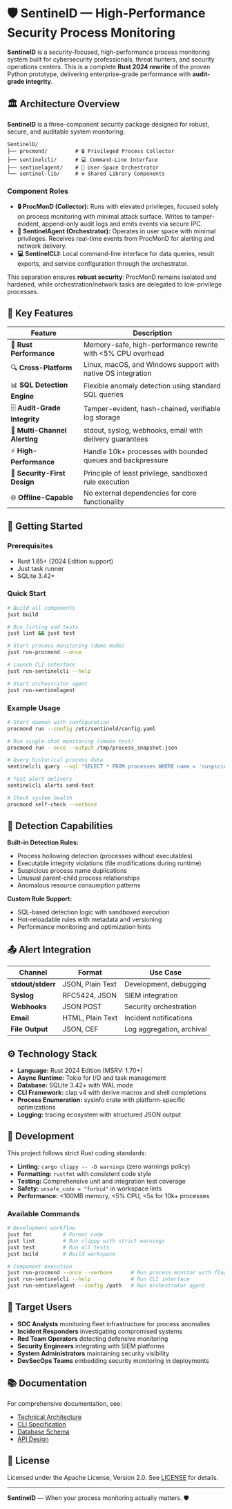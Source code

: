 # 🛡️ SentinelD — High-Performance Security Process Monitoring

**SentinelD** is a security-focused, high-performance process monitoring system built for cybersecurity professionals, threat hunters, and security operations centers. This is a complete **Rust 2024 rewrite** of the proven Python prototype, delivering enterprise-grade performance with **audit-grade integrity**.

## 🏛️ Architecture Overview

**SentinelD** is a three-component security package designed for robust, secure, and auditable system monitoring:

```text
SentinelD/
├── procmond/         # 🔒 Privileged Process Collector
├── sentinelcli/      # 💻 Command-Line Interface
├── sentinelagent/    # 📡 User-Space Orchestrator
└── sentinel-lib/     # ⚙️ Shared Library Components
```

### Component Roles

- **🔒 ProcMonD (Collector):** Runs with elevated privileges, focused solely on process monitoring with minimal attack surface. Writes to tamper-evident, append-only audit logs and emits events via secure IPC.
- **📡 SentinelAgent (Orchestrator):** Operates in user space with minimal privileges. Receives real-time events from ProcMonD for alerting and network delivery.
- **💻 SentinelCLI:** Local command-line interface for data queries, result exports, and service configuration through the orchestrator.

This separation ensures **robust security**: ProcMonD remains isolated and hardened, while orchestration/network tasks are delegated to low-privilege processes.

## 🎯 Key Features

| Feature                       | Description                                                  |
| ----------------------------- | ------------------------------------------------------------ |
| 🦀 **Rust Performance**       | Memory-safe, high-performance rewrite with \<5% CPU overhead |
| 🔍 **Cross-Platform**         | Linux, macOS, and Windows support with native OS integration |
| 📊 **SQL Detection Engine**   | Flexible anomaly detection using standard SQL queries        |
| 🗄️ **Audit-Grade Integrity**  | Tamper-evident, hash-chained, verifiable log storage         |
| 📡 **Multi-Channel Alerting** | stdout, syslog, webhooks, email with delivery guarantees     |
| ⚡ **High-Performance**       | Handle 10k+ processes with bounded queues and backpressure   |
| 🔐 **Security-First Design**  | Principle of least privilege, sandboxed rule execution       |
| 🌐 **Offline-Capable**        | No external dependencies for core functionality              |

## 🚀 Getting Started

### Prerequisites

- Rust 1.85+ (2024 Edition support)
- Just task runner
- SQLite 3.42+

### Quick Start

```bash
# Build all components
just build

# Run linting and tests
just lint && just test

# Start process monitoring (demo mode)
just run-procmond --once

# Launch CLI interface
just run-sentinelcli --help

# Start orchestrator agent
just run-sentinelagent
```

### Example Usage

```bash
# Start daemon with configuration
procmond run --config /etc/sentineld/config.yaml

# Run single-shot monitoring (smoke test)
procmond run --once --output /tmp/process_snapshot.json

# Query historical process data
sentinelcli query --sql "SELECT * FROM processes WHERE name = 'suspicious_proc'"

# Test alert delivery
sentinelcli alerts send-test

# Check system health
procmond self-check --verbose
```

## 🧠 Detection Capabilities

**Built-in Detection Rules:**

- Process hollowing detection (processes without executables)
- Executable integrity violations (file modifications during runtime)
- Suspicious process name duplications
- Unusual parent-child process relationships
- Anomalous resource consumption patterns

**Custom Rule Support:**

- SQL-based detection logic with sandboxed execution
- Hot-reloadable rules with metadata and versioning
- Performance monitoring and optimization hints

## 📤 Alert Integration

| Channel           | Format           | Use Case                  |
| ----------------- | ---------------- | ------------------------- |
| **stdout/stderr** | JSON, Plain Text | Development, debugging    |
| **Syslog**        | RFC5424, JSON    | SIEM integration          |
| **Webhooks**      | JSON POST        | Security orchestration    |
| **Email**         | HTML, Plain Text | Incident notifications    |
| **File Output**   | JSON, CEF        | Log aggregation, archival |

## ⚙️ Technology Stack

- **Language:** Rust 2024 Edition (MSRV: 1.70+)
- **Async Runtime:** Tokio for I/O and task management
- **Database:** SQLite 3.42+ with WAL mode
- **CLI Framework:** clap v4 with derive macros and shell completions
- **Process Enumeration:** sysinfo crate with platform-specific optimizations
- **Logging:** tracing ecosystem with structured JSON output

## 🔧 Development

This project follows strict Rust coding standards:

- **Linting:** `cargo clippy -- -D warnings` (zero warnings policy)
- **Formatting:** `rustfmt` with consistent code style
- **Testing:** Comprehensive unit and integration test coverage
- **Safety:** `unsafe_code = "forbid"` in workspace lints
- **Performance:** \<100MB memory, \<5% CPU, \<5s for 10k+ processes

### Available Commands

```bash
# Development workflow
just fmt          # Format code
just lint         # Run clippy with strict warnings
just test         # Run all tests
just build        # Build workspace

# Component execution
just run-procmond --once --verbose      # Run process monitor with flags
just run-sentinelcli --help             # Run CLI interface
just run-sentinelagent --config /path   # Run orchestrator agent
```

## 👥 Target Users

- **SOC Analysts** monitoring fleet infrastructure for process anomalies
- **Incident Responders** investigating compromised systems
- **Red Team Operators** detecting defensive monitoring
- **Security Engineers** integrating with SIEM platforms
- **System Administrators** maintaining security visibility
- **DevSecOps Teams** embedding security monitoring in deployments

## 📚 Documentation

For comprehensive documentation, see:

- [Technical Architecture](../DevelopmentDocs/Product_Plans/procmond/docs/02-Architecture.md)
- [CLI Specification](../DevelopmentDocs/Product_Plans/procmond/docs/05-CLI-Spec.md)
- [Database Schema](../DevelopmentDocs/Product_Plans/procmond/docs/03-Database-Schema.md)
- [API Design](../DevelopmentDocs/Product_Plans/procmond/docs/04-API-Design.md)

## 📄 License

Licensed under the Apache License, Version 2.0. See [LICENSE](LICENSE) for details.

---

**SentinelD** — When your process monitoring actually matters. 🛡️
